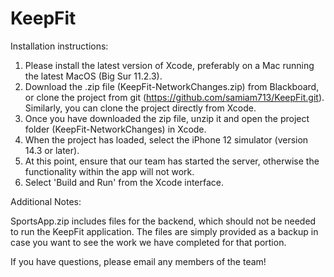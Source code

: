 # KeepFit

Installation instructions:

1. Please install the latest version of Xcode, preferably on a Mac running the latest MacOS (Big Sur 11.2.3).
2. Download the .zip file (KeepFit-NetworkChanges.zip) from Blackboard, or clone the project from git (https://github.com/samiam713/KeepFit.git).
   Similarly, you can clone the project directly from Xcode.
3. Once you have downloaded the zip file, unzip it and open the project folder (KeepFit-NetworkChanges) in Xcode.
4. When the project has loaded, select the iPhone 12 simulator (version 14.3 or later).
5. At this point, ensure that our team has started the server, otherwise the functionality within the app will not work.
6. Select 'Build and Run' from the Xcode interface.

Additional Notes:

SportsApp.zip includes files for the backend, which should not be needed to run the KeepFit application. The files are simply provided as a backup in case you want to see the work we have completed for that portion.

If you have questions, please email any members of the team!
